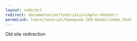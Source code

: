 ```yaml
---
layout: redirect
redirect: documentation/tutorials/simple-shooter/
permalink: learn/tutorial/haxepunk-103-masks/index.html
---
```

Old site redirection